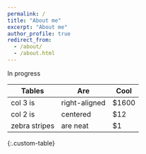 ```yaml
---
permalink: /
title: "About me"
excerpt: "About me"
author_profile: true
redirect_from: 
  - /about/
  - /about.html
---
```


In progress


| Tables        | Are           | Cool  |
| ------------- |---------------| ------|
| col 3 is      | right-aligned | $1600 |
| col 2 is      | centered      |   $12 |
| zebra stripes | are neat      |    $1 |
{:.custom-table}
